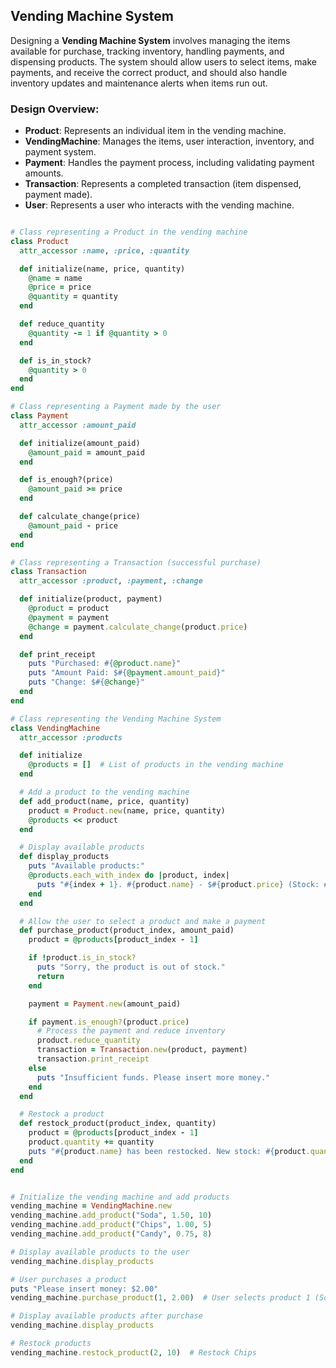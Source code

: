 <!-- ABOUT THE PROJECT -->
## Vending Machine System

Designing a **Vending Machine System** involves managing the items available for purchase, tracking inventory, handling payments, and dispensing products. The system should allow users to select items, make payments, and receive the correct product, and should also handle inventory updates and maintenance alerts when items run out.

### Design Overview:
- **Product**: Represents an individual item in the vending machine.
- **VendingMachine**: Manages the items, user interaction, inventory, and payment system.
- **Payment**: Handles the payment process, including validating payment amounts.
- **Transaction**: Represents a completed transaction (item dispensed, payment made).
- **User**: Represents a user who interacts with the vending machine.

```ruby

# Class representing a Product in the vending machine
class Product
  attr_accessor :name, :price, :quantity

  def initialize(name, price, quantity)
    @name = name
    @price = price
    @quantity = quantity
  end

  def reduce_quantity
    @quantity -= 1 if @quantity > 0
  end

  def is_in_stock?
    @quantity > 0
  end
end

# Class representing a Payment made by the user
class Payment
  attr_accessor :amount_paid

  def initialize(amount_paid)
    @amount_paid = amount_paid
  end

  def is_enough?(price)
    @amount_paid >= price
  end

  def calculate_change(price)
    @amount_paid - price
  end
end

# Class representing a Transaction (successful purchase)
class Transaction
  attr_accessor :product, :payment, :change

  def initialize(product, payment)
    @product = product
    @payment = payment
    @change = payment.calculate_change(product.price)
  end

  def print_receipt
    puts "Purchased: #{@product.name}"
    puts "Amount Paid: $#{@payment.amount_paid}"
    puts "Change: $#{@change}"
  end
end

# Class representing the Vending Machine System
class VendingMachine
  attr_accessor :products

  def initialize
    @products = []  # List of products in the vending machine
  end

  # Add a product to the vending machine
  def add_product(name, price, quantity)
    product = Product.new(name, price, quantity)
    @products << product
  end

  # Display available products
  def display_products
    puts "Available products:"
    @products.each_with_index do |product, index|
      puts "#{index + 1}. #{product.name} - $#{product.price} (Stock: #{product.quantity})"
    end
  end

  # Allow the user to select a product and make a payment
  def purchase_product(product_index, amount_paid)
    product = @products[product_index - 1]

    if !product.is_in_stock?
      puts "Sorry, the product is out of stock."
      return
    end

    payment = Payment.new(amount_paid)

    if payment.is_enough?(product.price)
      # Process the payment and reduce inventory
      product.reduce_quantity
      transaction = Transaction.new(product, payment)
      transaction.print_receipt
    else
      puts "Insufficient funds. Please insert more money."
    end
  end

  # Restock a product
  def restock_product(product_index, quantity)
    product = @products[product_index - 1]
    product.quantity += quantity
    puts "#{product.name} has been restocked. New stock: #{product.quantity}"
  end
end

```

```ruby

# Initialize the vending machine and add products
vending_machine = VendingMachine.new
vending_machine.add_product("Soda", 1.50, 10)
vending_machine.add_product("Chips", 1.00, 5)
vending_machine.add_product("Candy", 0.75, 8)

# Display available products to the user
vending_machine.display_products

# User purchases a product
puts "Please insert money: $2.00"
vending_machine.purchase_product(1, 2.00)  # User selects product 1 (Soda) and pays $2.00

# Display available products after purchase
vending_machine.display_products

# Restock products
vending_machine.restock_product(2, 10)  # Restock Chips

```